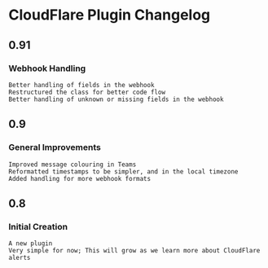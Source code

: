 # CloudFlare Plugin Changelog
## 0.91
### Webhook Handling
    Better handling of fields in the webhook
    Restructured the class for better code flow
    Better handling of unknown or missing fields in the webhook

## 0.9
### General Improvements
    Improved message colouring in Teams
    Reformatted timestamps to be simpler, and in the local timezone
    Added handling for more webhook formats
    

## 0.8
### Initial Creation
    A new plugin
    Very simple for now; This will grow as we learn more about CloudFlare alerts
    
